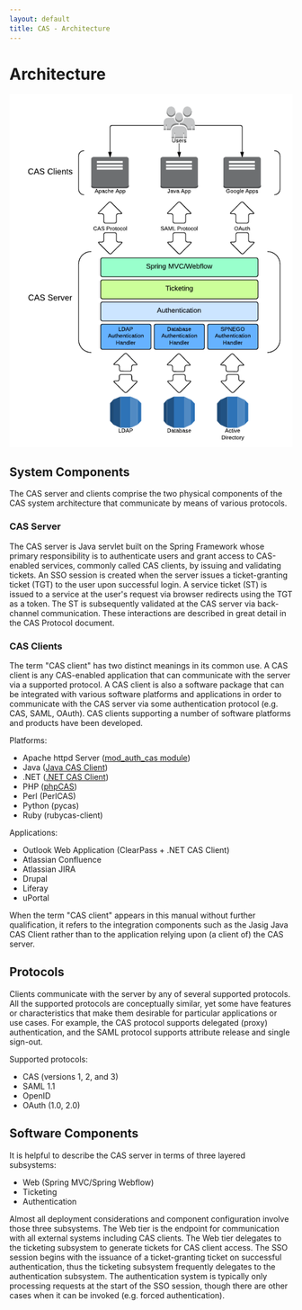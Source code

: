 ```yaml
---
layout: default
title: CAS - Architecture
---
```

# Architecture

![CAS Architecture Diagram](../images/cas_architecture.png "CAS Architecture Diagram")


## System Components
The CAS server and clients comprise the two physical components of the CAS system architecture that communicate
by means of various protocols.

### CAS Server
The CAS server is Java servlet built on the Spring Framework whose primary responsibility is to authenticate users
and grant access to CAS-enabled services, commonly called CAS clients, by issuing and validating tickets.
An SSO session is created when the server issues a ticket-granting ticket (TGT) to the user upon successful login.
A service ticket (ST) is issued to a service at the user's request via browser redirects using the TGT as a token.
The ST is subsequently validated at the CAS server via back-channel communication.
These interactions are described in great detail in the CAS Protocol document.

### CAS Clients
The term "CAS client" has two distinct meanings in its common use. A CAS client is any CAS-enabled application that
can communicate with the server via a supported protocol. A CAS client is also a software package that can be
integrated with various software platforms and applications in order to communicate with the CAS server via some
authentication protocol (e.g. CAS, SAML, OAuth). CAS clients supporting a number of software platforms and products
have been developed.

Platforms:
* Apache httpd Server ([mod_auth_cas module](https://wiki.jasig.org/display/CASC/mod_auth_cas))
* Java ([Java CAS Client](https://wiki.jasig.org/display/CASC/CAS+Client+for+Java+3.1))
* .NET ([.NET CAS Client](https://wiki.jasig.org/display/CASC/.Net+Cas+Client))
* PHP ([phpCAS](https://wiki.jasig.org/display/CASC/phpCAS))
* Perl (PerlCAS)
* Python (pycas)
* Ruby (rubycas-client)

Applications:
* Outlook Web Application (ClearPass + .NET CAS Client)
* Atlassian Confluence
* Atlassian JIRA
* Drupal
* Liferay
* uPortal

When the term "CAS client" appears in this manual without further qualification, it refers to the integration
components such as the Jasig Java CAS Client rather than to the application relying upon (a client of) the CAS server.

## Protocols
Clients communicate with the server by any of several supported protocols.  All the supported protocols are
conceptually similar, yet some have features or characteristics that make them desirable for particular applications
or use cases. For example, the CAS protocol supports delegated (proxy) authentication, and the SAML protocol supports
attribute release and single sign-out.

Supported protocols:
* CAS (versions 1, 2, and 3)
* SAML 1.1
* OpenID
* OAuth (1.0, 2.0)

## Software Components
It is helpful to describe the CAS server in terms of three layered subsystems:

* Web (Spring MVC/Spring Webflow)
* Ticketing
* Authentication

Almost all deployment considerations and component configuration involve those three subsystems. The Web tier is the
endpoint for communication with all external systems including CAS clients. The Web tier delegates to the ticketing
subsystem to generate tickets for CAS client access. The SSO session begins with the issuance of a ticket-granting
ticket on successful authentication, thus the ticketing subsystem frequently delegates to the authentication subsystem.
The authentication system is typically only processing requests at the start of the SSO session, though there are other
cases when it can be invoked (e.g. forced authentication).

